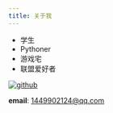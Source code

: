 ```yaml
---
title: 关于我
---
```


* 学生
* Pythoner
* 游戏宅
* 联盟爱好者

[![github](./github.svg)](https://github.com/flylzj)

**email**: 1449902124@qq.com